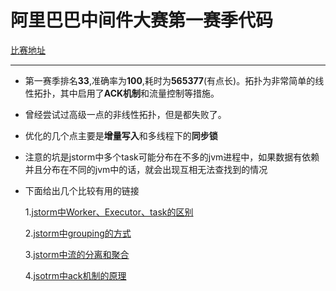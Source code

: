 阿里巴巴中间件大赛第一赛季代码
===
[比赛地址](https://tianchi.shuju.aliyun.com/programming/information.htm?spm=5176.100067.5678.2.pMusAv&raceId=231533 "比赛地址")

***
* 第一赛季排名**33**,准确率为**100**,耗时为**565377**(有点长)。拓扑为非常简单的线性拓扑，其中启用了**ACK机制**和流量控制等措施。
* 曾经尝试过高级一点的非线性拓扑，但是都失败了。
* 优化的几个点主要是**增量写入**和多线程下的**同步锁**
* 注意的坑是jstorm中多个task可能分布在不多的jvm进程中，如果数据有依赖并且分布在不同的jvm中的话，就会出现互相无法查找到的情况 
* 下面给出几个比较有用的链接

  1.[jstorm中Worker、Executor、task的区别](http://www.cnblogs.com/Jack47/p/understanding_the_parallelism_of_a_storm_topology.html)

  2.[jstorm中grouping的方式](http://san-yun.iteye.com/blog/2095475)

  3.[jstorm中流的分离和聚合](http://shiyanjun.cn/archives/977.html)

  4.[jsotrm中ack机制的原理](http://blog.csdn.net/derekjiang/article/details/9047443)
